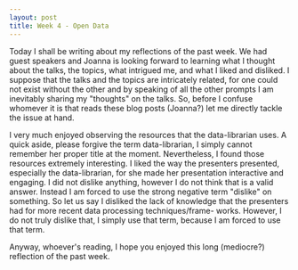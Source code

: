 ```yaml
---
layout: post
title: Week 4 - Open Data
---
```


Today I shall be writing about my reflections of the past week. We had
guest speakers and Joanna is looking forward to learning what I thought
about the talks, the topics, what intrigued me, and what I liked and
disliked. I suppose that the talks and the topics are intricately related,
for one could not exist without the other and by speaking of all the other
prompts I am inevitably sharing my "thoughts" on the talks. So, before
I confuse whomever it is that reads these blog posts (Joanna?) let me
directly tackle the issue at hand.

I very much enjoyed observing the resources that the data-librarian uses.
A quick aside, please forgive the term data-librarian, I simply cannot
remember her proper title at the moment. Nevertheless, I found those
resources extremely interesting. I liked the way the presenters presented,
especially the data-librarian, for she made her presentation interactive
and engaging. I did not dislike anything, however I do not think that
is a valid answer. Instead I am forced to use the strong negative term
"dislike" on something. So let us say I disliked the lack of knowledge
that the presenters had for more recent data processing techniques/frame-
works. However, I do not truly dislike that, I simply use that term,
because I am forced to use that term.

Anyway, whoever's reading, I hope you enjoyed this long (mediocre?)
reflection of the past week.
